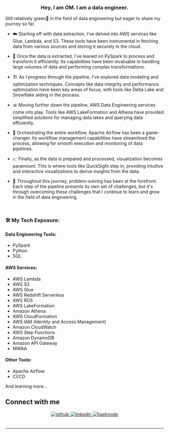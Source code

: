 
### <div align="center">Hey, I am OM. I am a data engineer.</div>  
  
Still relatively green🌱 in the field of data engineering but eager to share my journey so far.

- ☁️ Starting off with data extraction, I've delved into AWS services like Glue, Lambda, and S3. These tools have been instrumental in fetching data from various sources and storing it securely in the cloud.

- 🐍 Once the data is extracted, I've leaned on PySpark to process and transform it efficiently. Its capabilities have been invaluable in handling large volumes of data and performing complex transformations.

- 🏗️ As I progress through the pipeline, I've explored data modeling and optimization techniques. Concepts like data integrity and performance optimization have been key areas of focus, with tools like Delta Lake and Snowflake aiding in the process.

- 📊 Moving further down the pipeline, AWS Data Engineering services come into play. Tools like AWS LakeFormation and Athena have provided simplified solutions for managing data lakes and querying data efficiently.

- 🎩 Orchestrating the entire workflow, Apache Airflow has been a game-changer. Its workflow management capabilities have streamlined the process, allowing for smooth execution and monitoring of data pipelines.

- 📈 Finally, as the data is prepared and processed, visualization becomes paramount. This is where tools like QuickSight step in, providing intuitive and interactive visualizations to derive insights from the data.

- 🧩 Throughout this journey, problem-solving has been at the forefront. Each step of the pipeline presents its own set of challenges, but it's through overcoming these challenges that I continue to learn and grow in the field of data engineering.
  
  

<br/>

### 🛠️ My Tech Exposure:

#### Data Engineering Tools:
- PySpark
- Python
- SQL

#### AWS Services:
- AWS Lambda
- AWS S3
- AWS Glue
- AWS Redshift Serverless
- AWS RDS
- AWS LakeFormation
- Amazon Athena
- AWS CloudFormation
- AWS IAM (Identity and Access Management)
- Amazon CloudWatch
- AWS Step Functions
- Amazon DynamoDB
- Amazon API Gateway
- MWAA

#### Other Tools:
- Apache Airflow
- CI/CD

And learning more...
<br/>  


## Connect with me  
<div align="center">
<a href="https://github.com/omkale-dev" target="_blank">
<img src=https://img.shields.io/badge/github-%2324292e.svg?&style=for-the-badge&logo=github&logoColor=white alt=github style="margin-bottom: 5px;" />
</a>
<a href="https://linkedin.com/in/omkale-dev" target="_blank">
<img src=https://img.shields.io/badge/linkedin-%231E77B5.svg?&style=for-the-badge&logo=linkedin&logoColor=white alt=linkedin style="margin-bottom: 5px;" />
</a>
<a href="https://hashnode.com/@omkale" target="_blank">
<img src=https://img.shields.io/badge/hashnode-%232962FF.svg?&style=for-the-badge&logo=hashnode&logoColor=white alt=hashnode style="margin-bottom: 5px;" />
</a>  
</div>  
  

<br/>  

----
